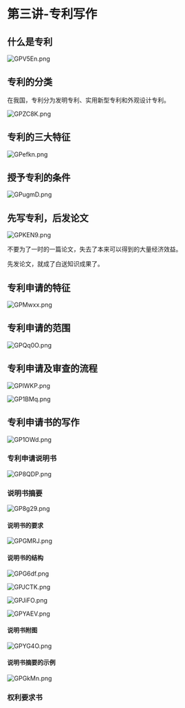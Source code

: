 # 第三讲-专利写作
## 什么是专利
![GPV5En.png](https://s1.ax1x.com/2020/03/27/GPV5En.png)
## 专利的分类
在我国，专利分为发明专利、实用新型专利和外观设计专利。

![GPZC8K.png](https://s1.ax1x.com/2020/03/27/GPZC8K.png)
## 专利的三大特征
![GPefkn.png](https://s1.ax1x.com/2020/03/27/GPefkn.png)
## 授予专利的条件
![GPugmD.png](https://s1.ax1x.com/2020/03/27/GPugmD.png)
## 先写专利，后发论文
![GPKEN9.png](https://s1.ax1x.com/2020/03/27/GPKEN9.png)

不要为了一时的一篇论文，失去了本来可以得到的大量经济效益。

先发论文，就成了白送知识成果了。
## 专利申请的特征
![GPMwxx.png](https://s1.ax1x.com/2020/03/27/GPMwxx.png)
## 专利申请的范围
![GPQq0O.png](https://s1.ax1x.com/2020/03/27/GPQq0O.png)
## 专利申请及审查的流程
![GPlWKP.png](https://s1.ax1x.com/2020/03/27/GPlWKP.png)

![GP1BMq.png](https://s1.ax1x.com/2020/03/27/GP1BMq.png)
## 专利申请书的写作
![GP1OWd.png](https://s1.ax1x.com/2020/03/27/GP1OWd.png)
### 专利申请说明书
![GP8QDP.png](https://s1.ax1x.com/2020/03/27/GP8QDP.png)
### 说明书摘要
![GP8g29.png](https://s1.ax1x.com/2020/03/27/GP8g29.png)
#### 说明书的要求
![GPGMRJ.png](https://s1.ax1x.com/2020/03/27/GPGMRJ.png)
#### 说明书的结构
![GPG6df.png](https://s1.ax1x.com/2020/03/27/GPG6df.png)

![GPJCTK.png](https://s1.ax1x.com/2020/03/27/GPJCTK.png)

![GPJiFO.png](https://s1.ax1x.com/2020/03/27/GPJiFO.png)

![GPYAEV.png](https://s1.ax1x.com/2020/03/27/GPYAEV.png)
#### 说明书附图
![GPYG4O.png](https://s1.ax1x.com/2020/03/27/GPYG4O.png)
#### 说明书摘要的示例
![GPGkMn.png](https://s1.ax1x.com/2020/03/27/GPGkMn.png)
### 权利要求书
